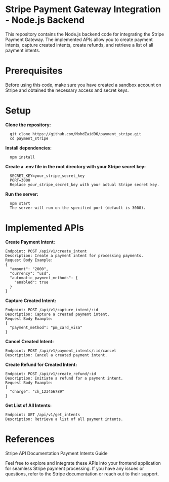 # Stripe Payment Gateway Integration - Node.js Backend

This repository contains the Node.js backend code for integrating the Stripe Payment Gateway. The implemented APIs allow you to create payment intents, capture created intents, create refunds, and retrieve a list of all payment intents.

# Prerequisites

  Before using this code, make sure you have created a sandbox account on Stripe and obtained the necessary access and secret keys.

# Setup

  **Clone the repository:**

      git clone https://github.com/MohdZaid96/payment_stripe.git
      cd payment_stripe


  **Install dependencies:**

      npm install


  **Create a .env file in the root directory with your Stripe secret key:**

      SECRET_KEY=your_stripe_secret_key
      PORT=3000
      Replace your_stripe_secret_key with your actual Stripe secret key.


  **Run the server:**


      npm start
      The server will run on the specified port (default is 3000).


# Implemented APIs

  **Create Payment Intent:**

    Endpoint: POST /api/v1/create_intent
    Description: Create a payment intent for processing payments.
    Request Body Example:
    {
      "amount": "2000",
      "currency": "usd",
      "automatic_payment_methods": {
        "enabled": true
      }
    }


  **Capture Created Intent:**

    Endpoint: POST /api/v1/capture_intent/:id
    Description: Capture a created payment intent.
    Request Body Example:
    {
      "payment_method": "pm_card_visa"
    }

  **Cancel Created Intent:**

    Endpoint: POST /api/v1/payment_intents/:id/cancel
    Description: Cancel a created payment intent.
    


  **Create Refund for Created Intent:**

    Endpoint: POST /api/v1/create_refund/:id
    Description: Initiate a refund for a payment intent.
    Request Body Example:
    {
      "charge": "ch_123456789"
    }


  **Get List of All Intents:**

    Endpoint: GET /api/v1/get_intents
    Description: Retrieve a list of all payment intents.


# References
  Stripe API Documentation
  Payment Intents Guide

Feel free to explore and integrate these APIs into your frontend application for seamless Stripe payment processing. If you have any issues or questions, refer to the Stripe documentation or reach out to their support.







